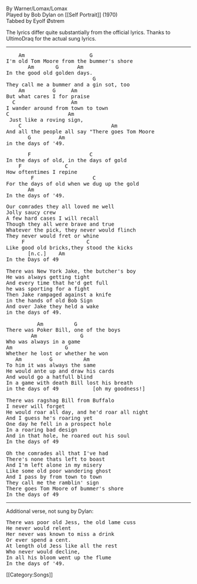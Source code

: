By Warner/Lomax/Lomax<br>
Played by Bob Dylan on [[Self Portrait]] (1970)<br>
Tabbed by Eyolf Østrem

The lyrics differ quite substantially from the official lyrics. Thanks
to UltimoDraq for the actual sung lyrics.

----
<pre class="verse">
    Am                     G
I'm old Tom Moore from the bummer's shore
       Am       G      Am
In the good old golden days.
                            G
They call me a bummer and a gin sot, too
    Am         G     Am
But what cares I for praise
  C                  Am
I wander around from town to town
C                   Am
 Just like a roving sign,
    C                             Am
And all the people all say "There goes Tom Moore
       G         Am
in the days of '49.
</pre>

<pre class="bridge">
       F                   C
In the days of old, in the days of gold
    F              C
How oftentimes I repine
        F                   C
For the days of old when we dug up the gold
       Am
In the days of '49.
</pre>

<pre class="verse">
Our comrades they all loved me well
Jolly saucy crew
A few hard cases I will recall
Though they all were brave and true
Whatever the pick, they never would flinch
They never would fret or whine
     F                    C
Like good old bricks,they stood the kicks
       [n.c.]    Am
In the Days of 49

There was New York Jake, the butcher's boy
He was always getting tight
And every time that he'd get full
he was sporting for a fight
Then Jake rampaged against a knife
in the hands of old Bob Sign
And over Jake they held a wake
in the days of 49.

          Am          G
There was Poker Bill, one of the boys
        Am              G
Who was always in a game
Am                 G
Whether he lost or whether he won
   Am         G          Am
To him it was always the same
He would ante up and draw his cards
And would go a hatfull blind
In a game with death Bill lost his breath
in the days of 49           <span class="spoken">[oh my goodness!]</span>

There was ragshag Bill from Buffalo
I never will forget
He would roar all day, and he'd roar all night
And I guess he's roaring yet
One day he fell in a prospect hole
In a roaring bad design
And in that hole, he roared out his soul
In the days of 49

Oh the comrades all that I've had
There's none thats left to boast
And I'm left alone in my misery
Like some old poor wandering ghost
And I pass by from town to town
They call me the ramblin' sign
There goes Tom Moore of bummer's shore
In the days of 49
</pre>

----
Additional verse, not sung by Dylan:

<pre class="verse">
There was poor old Jess, the old lame cuss
He never would relent
Her never was known to miss a drink
Or ever spend a cent.
At length old Jess like all the rest
Who never would decline,
In all his bloom went up the flume
In the days of '49.
</pre>

[[Category:Songs]]